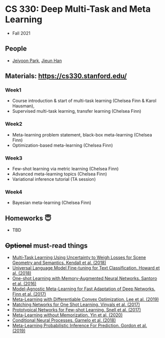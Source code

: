 # CS 330: Deep Multi-Task and Meta Learning
- Fall 2021

## People

- [Jeiyoon Park](http://jeiyoon.github.io/), [Jieun Han](https://zeunie.notion.site/)

## Materials: https://cs330.stanford.edu/

### Week1
- Course introduction & start of multi-task learning (Chelsea Finn & Karol Hausman), 
- Supervised multi-task learning, transfer learning (Chelsea Finn)

### Week2
- Meta-learning problem statement, black-box meta-learning (Chelsea Finn)
- Optimization-based meta-learning (Chelsea Finn)

### Week3
- Few-shot learning via metric learning (Chelsea Finn)
- Advanced meta-learning topics (Chelsea Finn)
- Variational inference tutorial (TA session)

### Week4
-  Bayesian meta-learning (Chelsea Finn)


## Homeworks 😇
- TBD 

## ~~Optional~~ must-read things

- [Multi-Task Learning Using Uncertainty to Weigh Losses for Scene Geometry and Semantics. Kendall et al. (2018)](https://arxiv.org/abs/1705.07115)
- [Universal Language Model Fine-tuning for Text Classification. Howard et al. (2018)](https://arxiv.org/abs/1801.06146)
- [One-shot Learning with Memory-Augmented Neural Networks. Santoro et al. (2016)](https://arxiv.org/abs/1605.06065)
- [Model-Agnostic Meta-Learning for Fast Adaptation of Deep Networks. Finn et al. (2017)](https://arxiv.org/abs/1703.03400)
- [Meta-Learning with Differentiable Convex Optimization. Lee et al. (2019)](https://arxiv.org/abs/1904.03758)
- [Matching Networks for One Shot Learning. Vinyals et al. (2017)](https://arxiv.org/abs/1606.04080)
- [Prototypical Networks for Few-shot Learning. Snell et al. (2017)](https://arxiv.org/abs/1703.05175)
- [Meta-Learning without Memorization. Yin et al. (2020)](https://arxiv.org/abs/1912.03820)
- [Conditional Neural Processes. Garnelo et al. (2018)](https://arxiv.org/abs/1807.01613)
- [Meta-Learning Probabilistic Inference For Prediction. Gordon et al. (2019)](https://arxiv.org/abs/1805.09921)


